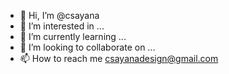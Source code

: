 - 👋 Hi, I’m @csayana
- 👀 I’m interested in ...
- 🌱 I’m currently learning ...
- 💞️ I’m looking to collaborate on ...
- 📫 How to reach me csayanadesign@gmail.com

<!---
csayana/csayana is a ✨ special ✨ repository because its `README.md` (this file) appears on your GitHub profile.
You can click the Preview link to take a look at your changes.
--->
